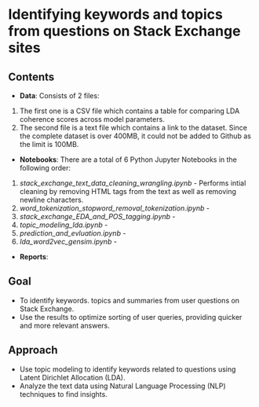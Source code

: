 # Identifying keywords and topics from questions on Stack Exchange sites

## Contents

- **Data**: Consists of 2 files:

1. The first one is a CSV file which contains a table for comparing LDA coherence scores across model parameters. 
2. The second file is a text file which contains a link to the dataset. Since the complete dataset is over 400MB, it could not be added to Github as the limit is 100MB. 
- **Notebooks**: There are a total of 6 Python Jupyter Notebooks in the following order: 

1. *stack_exchange_text_data_cleaning_wrangling.ipynb* - Performs intial cleaning by removing HTML tags from the text as well as removing newline characters. 
2. *word_tokenization_stopword_removal_tokenization.ipynb* -  
3. *stack_exchange_EDA_and_POS_tagging.ipynb* - 
4. *topic_modeling_lda.ipynb* - 
5. *prediction_and_evluation.ipynb*	-
6. *lda_word2vec_gensim.ipynb* - 

- **Reports**: 

## Goal

- To identify keywords. topics and summaries  from user questions on Stack Exchange.
- Use the results to optimize sorting of user queries, providing quicker and more relevant answers.

## Approach 

- Use topic modeling to identify keywords related to questions using Latent Dirichlet Allocation (LDA).
- Analyze the text data using Natural Language Processing (NLP) techniques to find insights.



